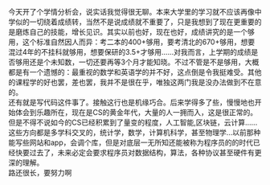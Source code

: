 今天开了个学情分析会，说实话我觉得很无聊。本来大学里的学习就不应该再像中学似的一切绕着成绩转，当然不是说成绩就不重要了，只是我想到了现在更重要的是磨炼自己的技能，增长见识。其实以前也好，现在也好，成绩讲究的是一个够用，这个标准自然因人而异：考二本的400+够用，要考清北的670+够用，想要混过4年的不挂科就够用，想要保研的3.5+才够用......对我而言，上学期的成绩是否够用还是个未知数，一切还要再等3个月才能知晓。不过不管是不是够用，大概都是有一个遗憾的：最重视的数学和英语学的并不好，这点倒是令我挺难受。其他的课程学的好也罢，差也罢，我并不是很在乎，唯独这两门我是没办法做到不在意的。  
还有就是写代码这件事了。接触这行也是机缘巧合。后来学得多了些，慢慢地也开始体会到乐趣所在，现在是CS的黄金年代，大量的人一拥而入，这是很正常的。但是不得不说如今的CS已经积累到了量变的程度，人工智能,区块链，云计算......这些方向都是多学科交叉的，统计学，数学，计算机科学，甚至物理学...以前那种能写些网站和app，会调个库，但是对底层一无所知还能被称为程序员的的时代已经快要过去了，未来必定会要求程序员对数据结构，算法，各种协议甚至硬件有更深的理解。  
路还很长，要努力啊